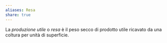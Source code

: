 ```yaml
---
aliases: Resa
share: true
---
```

La *produzione utile* o *resa* è il peso secco di prodotto utile ricavato da una coltura per unità di superficie.